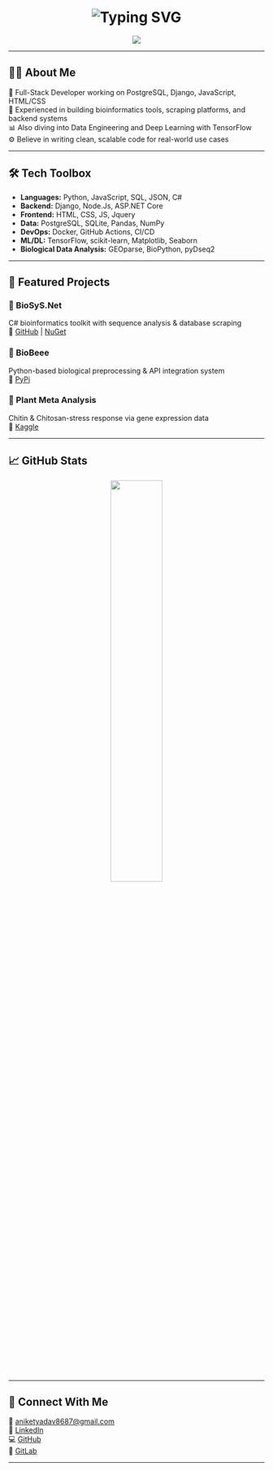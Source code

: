 <h1 align="center">
  <img src="https://readme-typing-svg.demolab.com?font=Fira+Code&pause=1000&color=58E7F4&center=true&vCenter=true&width=800&lines=Hi,+I'm+Aniket+Yadav.;Full-stack+Dev+%7C+Bioinfo+Engineer+%7C+Deep+Learning;PostgreSQL+%7C+Django+%7C+JS+%7C+TensorFlow+%7C+Docker+%7C+.NET" alt="Typing SVG" />
</h1>

<p align="center">
  <img src="https://skillicons.dev/icons?i=python,js,html,css,postgres,django,docker,tensorflow,linux,git,nodejs,CS" />
</p>

---

## 🧑‍💻 About Me

🚀 Full-Stack Developer working on PostgreSQL, Django, JavaScript, HTML/CSS  
🧬 Experienced in building bioinformatics tools, scraping platforms, and backend systems  
📊 Also diving into Data Engineering and Deep Learning with TensorFlow  
⚙️ Believe in writing clean, scalable code for real-world use cases  

---

## 🛠️ Tech Toolbox

- **Languages:** Python, JavaScript, SQL, JSON, C#
- **Backend:** Django, Node.Js, ASP.NET Core  
- **Frontend:** HTML, CSS, JS, Jquery 
- **Data:** PostgreSQL, SQLite, Pandas, NumPy
- **DevOps:** Docker, GitHub Actions, CI/CD  
- **ML/DL:** TensorFlow, scikit-learn, Matplotlib, Seaborn
- **Biological Data Analysis:** GEOparse, BioPython, pyDseq2

---

## 🚀 Featured Projects

### 🔬 BioSyS.Net  
C# bioinformatics toolkit with sequence analysis & database scraping  
🔗 [GitHub](https://github.com/Aniket7651/biosys-net) | [NuGet](https://www.nuget.org/packages/BioSySNet)

### 🧪 BioBeee  
Python-based biological preprocessing & API integration system  
🔗 [PyPi](https://pypi.org/project/BioBeee/)

### 🌿 Plant Meta Analysis  
Chitin & Chitosan-stress response via gene expression data  
🔗 [Kaggle](https://www.kaggle.com/code/aniketyadav8687/gse154844)

---

## 📈 GitHub Stats

<p align="center">
  <img src="https://github-readme-stats.vercel.app/api/top-langs/?username=Aniket7651&layout=compact&theme=tokyonight" width="45%" />
</p>

---

## 🔗 Connect With Me

📧 [aniketyadav8687@gmail.com](mailto:aniketyadav8687@gmail.com)  
🔗 [LinkedIn](https://linkedin.com/in/aniket-yadav-085902231)  
💻 [GitHub](https://github.com/Aniket7651)  
🧪 [GitLab](https://gitlab.com/aniketyadav8687)

---
